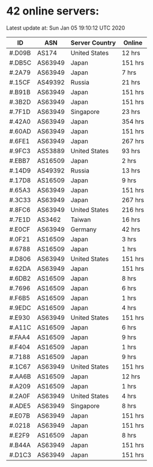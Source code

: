 # 42 online servers:

Latest update at: Sun Jan 05 19:10:12 UTC 2020

| ID | ASN | Server Country | Online |
| -- | --- | -------------- | ------ |
| #.D09B | AS174 | United States | 12 hrs |
| #.DB5C | AS63949 | Japan | 151 hrs |
| #.2A79 | AS63949 | Japan | 7 hrs |
| #.15CF | AS49392 | Russia | 21 hrs |
| #.B91B | AS63949 | Japan | 151 hrs |
| #.3B2D | AS63949 | Japan | 151 hrs |
| #.7F1D | AS63949 | Singapore | 23 hrs |
| #.42A0 | AS63949 | Japan | 354 hrs |
| #.60AD | AS63949 | Japan | 151 hrs |
| #.6FE1 | AS63949 | Japan | 267 hrs |
| #.9FC3 | AS53889 | United States | 93 hrs |
| #.EBB7 | AS16509 | Japan | 2 hrs |
| #.14D9 | AS49392 | Russia | 13 hrs |
| #.17D8 | AS16509 | Japan | 9 hrs |
| #.65A3 | AS63949 | Japan | 151 hrs |
| #.3C33 | AS63949 | Japan | 267 hrs |
| #.8FC6 | AS63949 | United States | 216 hrs |
| #.7E1D | AS3462 | Taiwan | 16 hrs |
| #.E0CF | AS63949 | Germany | 42 hrs |
| #.0F21 | AS16509 | Japan | 3 hrs |
| #.6788 | AS16509 | Japan | 1 hrs |
| #.D806 | AS63949 | United States | 151 hrs |
| #.62DA | AS63949 | Japan | 151 hrs |
| #.6DB2 | AS16509 | Japan | 8 hrs |
| #.7696 | AS16509 | Japan | 6 hrs |
| #.F6B5 | AS16509 | Japan | 1 hrs |
| #.9EDC | AS16509 | Japan | 4 hrs |
| #.E930 | AS63949 | United States | 151 hrs |
| #.A11C | AS16509 | Japan | 6 hrs |
| #.FAA4 | AS16509 | Japan | 9 hrs |
| #.F404 | AS16509 | Japan | 1 hrs |
| #.7188 | AS16509 | Japan | 9 hrs |
| #.1C67 | AS63949 | United States | 151 hrs |
| #.AA6B | AS16509 | Japan | 12 hrs |
| #.A209 | AS16509 | Japan | 1 hrs |
| #.2A0F | AS63949 | United States | 4 hrs |
| #.ADE5 | AS63949 | Singapore | 8 hrs |
| #.E07B | AS63949 | Japan | 151 hrs |
| #.0218 | AS63949 | Japan | 151 hrs |
| #.E2F9 | AS16509 | Japan | 8 hrs |
| #.B44A | AS63949 | Japan | 151 hrs |
| #.D1C3 | AS63949 | Japan | 151 hrs |

